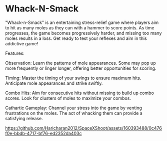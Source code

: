 # Whack-N-Smack

"Whack-n-Smack" is an entertaining stress-relief game where players aim to hit as many moles as they can with a hammer to score points. As time progresses, the game becomes progressively harder, and missing too many moles results in a loss. Get ready to test your reflexes and aim in this addictive game!

Features:<br>

Observation: Learn the patterns of mole appearances. Some may pop up more frequently or linger longer, offering better opportunities for scoring.

Timing: Master the timing of your swings to ensure maximum hits. Anticipate mole appearances and strike swiftly.

Combo Hits: Aim for consecutive hits without missing to build up combo scores. Look for clusters of moles to maximize your combos.

Cathartic Gameplay: Channel your stress into the game by venting frustrations on the moles. The act of whacking them can provide a satisfying release.


https://github.com/Haricharan2012/SpaceXShoot/assets/160393488/0c476f0e-bbdb-4717-bf76-ed2352da403c
